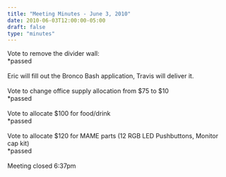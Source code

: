 ```yaml
---
title: "Meeting Minutes - June 3, 2010"
date: 2010-06-03T12:00:00-05:00
draft: false
type: "minutes"
---
```


Vote to remove the divider wall:<br />
*passed<br />
<br />
Eric will fill out the Bronco Bash application, Travis will deliver it.<br />
<br />
Vote to change office supply allocation from $75 to $10 <br />
*passed<br />
<br />
Vote to allocate $100 for food/drink<br />
*passed<br />
<br/>
Vote to allocate $120 for MAME parts (12 RGB LED Pushbuttons, Monitor cap kit)<br />
*passed<br />
<br />
Meeting closed 6:37pm<br />
<br />
